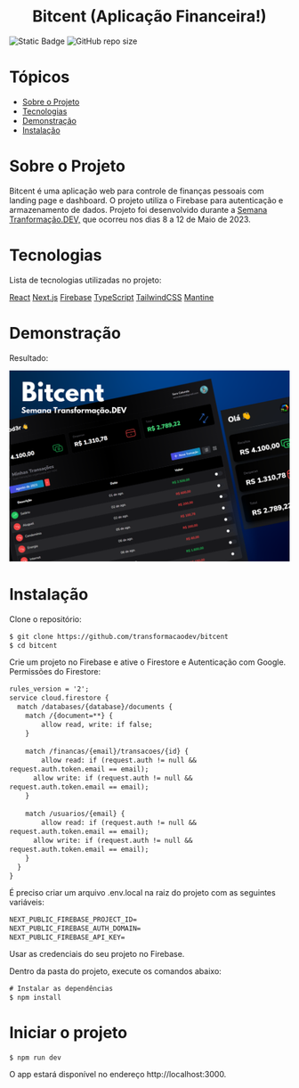 <h1 align="center">Bitcent (Aplicação Financeira!)</h1>


![Static Badge](https://img.shields.io/badge/Status-Em_desenvolvimento-gree) ![GitHub repo size](https://img.shields.io/github/repo-size/Thiago-Cardoso-de-Vasconcelos/bitcent)

# Tópicos
  * [Sobre o Projeto](#Sobre)
  * [Tecnologias](#Tecnologias)
  * [Demonstração](#Demonstração)
  * [Instalação](#Instalação)


# Sobre o Projeto
Bitcent é uma aplicação web para controle de finanças pessoais com landing page e dashboard. O projeto utiliza o Firebase para autenticação e armazenamento de dados.
Projeto foi desenvolvido durante a [Semana Tranformação.DEV,](https://www.instagram.com/cod3rcursos) que ocorreu nos dias 8 a 12 de Maio de 2023.

# Tecnologias
Lista de tecnologias utilizadas no projeto:

[React](https://react.dev/)
[Next.js](https://nextjs.org/)
[Firebase](https://firebase.google.com/?hl=pt-br)
[TypeScript](https://www.typescriptlang.org/)
[TailwindCSS](https://tailwindcss.com/)
[Mantine](https://mantine.dev/)

# Demonstração

Resultado:
<p align="center">
  <img  width "800" src="public/cover.svg">
</p>

# Instalação
Clone o repositório:

```
$ git clone https://github.com/transformacaodev/bitcent
$ cd bitcent
```

Crie um projeto no Firebase e ative o Firestore e Autenticação com Google.
Permissões do Firestore:

```
rules_version = '2';
service cloud.firestore {
  match /databases/{database}/documents {
    match /{document=**} {
    	allow read, write: if false;
    }

    match /financas/{email}/transacoes/{id} {
  		allow read: if (request.auth != null && request.auth.token.email == email);
      allow write: if (request.auth != null && request.auth.token.email == email);
    }
    
    match /usuarios/{email} {
  		allow read: if (request.auth != null && request.auth.token.email == email);
      allow write: if (request.auth != null && request.auth.token.email == email);
    }
  }
}
```

É preciso criar um arquivo .env.local na raiz do projeto com as seguintes variáveis:

```
NEXT_PUBLIC_FIREBASE_PROJECT_ID=
NEXT_PUBLIC_FIREBASE_AUTH_DOMAIN=
NEXT_PUBLIC_FIREBASE_API_KEY=
```
Usar as credenciais do seu projeto no Firebase.

Dentro da pasta do projeto, execute os comandos abaixo:
```
# Instalar as dependências
$ npm install
```

# Iniciar o projeto
```
$ npm run dev
```
O app estará disponível no endereço http://localhost:3000.


